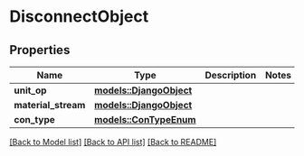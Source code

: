 # DisconnectObject

## Properties

Name | Type | Description | Notes
------------ | ------------- | ------------- | -------------
**unit_op** | [**models::DjangoObject**](DjangoObject.md) |  | 
**material_stream** | [**models::DjangoObject**](DjangoObject.md) |  | 
**con_type** | [**models::ConTypeEnum**](ConTypeEnum.md) |  | 

[[Back to Model list]](../README.md#documentation-for-models) [[Back to API list]](../README.md#documentation-for-api-endpoints) [[Back to README]](../README.md)



